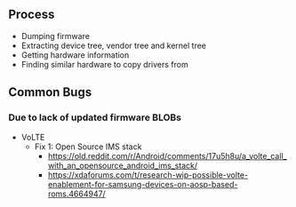 ## Process
- Dumping firmware
- Extracting device tree, vendor tree and kernel tree
- Getting hardware information
- Finding similar hardware to copy drivers from
## Common Bugs
### Due to lack of updated firmware BLOBs
- VoLTE
	- Fix 1: Open Source IMS stack
		- https://old.reddit.com/r/Android/comments/17u5h8u/a_volte_call_with_an_opensource_android_ims_stack/
		- https://xdaforums.com/t/research-wip-possible-volte-enablement-for-samsung-devices-on-aosp-based-roms.4664947/